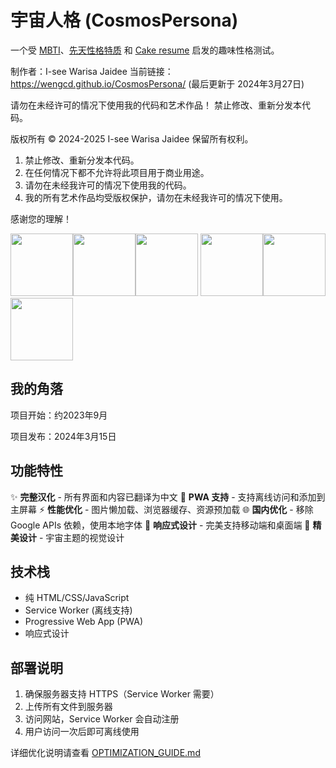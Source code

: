 # 宇宙人格 (CosmosPersona)
一个受 [MBTI](https://www.16personalities.com/free-personality-test)、[先天性格特质](https://typeofyou.alltheway.tw/en/) 和 [Cake resume](https://www.cakeresume.com/campaigns/what-cake-r-u/en?locale=en) 启发的趣味性格测试。


制作者：I-see Warisa Jaidee
当前链接：<https://wengcd.github.io/CosmosPersona/> (最后更新于 2024年3月27日)

请勿在未经许可的情况下使用我的代码和艺术作品！
禁止修改、重新分发本代码。

版权所有 &copy; 2024-2025 I-see Warisa Jaidee
保留所有权利。

1. 禁止修改、重新分发本代码。
2. 在任何情况下都不允许将此项目用于商业用途。
3. 请勿在未经我许可的情况下使用我的代码。
4. 我的所有艺术作品均受版权保护，请勿在未经我许可的情况下使用。


感谢您的理解！

<img src="https://github.com/IseeJ/LovePawsona/blob/308991fbb02d7805c0909d145a139db1edc29837/IMG/Heh/Untitled_Artwork1654.gif" width="100"><img src="https://github.com/IseeJ/LovePawsona/blob/308991fbb02d7805c0909d145a139db1edc29837/IMG/Heh/Untitled_Artwork1654.gif" width="100"><img src="https://github.com/IseeJ/LovePawsona/blob/308991fbb02d7805c0909d145a139db1edc29837/IMG/Heh/Untitled_Artwork1654.gif" width="100">
<img src="https://github.com/IseeJ/LovePawsona/blob/308991fbb02d7805c0909d145a139db1edc29837/IMG/Heh/Untitled_Artwork1654.gif" width="100"><img src="https://github.com/IseeJ/LovePawsona/blob/308991fbb02d7805c0909d145a139db1edc29837/IMG/Heh/Untitled_Artwork1654.gif" width="100"><img src="https://github.com/IseeJ/LovePawsona/blob/308991fbb02d7805c0909d145a139db1edc29837/IMG/Heh/Untitled_Artwork1654.gif" width="100">


## 我的角落

项目开始：约2023年9月

项目发布：2024年3月15日

## 功能特性

✨ **完整汉化** - 所有界面和内容已翻译为中文
🚀 **PWA 支持** - 支持离线访问和添加到主屏幕
⚡ **性能优化** - 图片懒加载、浏览器缓存、资源预加载
🌐 **国内优化** - 移除 Google APIs 依赖，使用本地字体
📱 **响应式设计** - 完美支持移动端和桌面端
🎨 **精美设计** - 宇宙主题的视觉设计

## 技术栈

- 纯 HTML/CSS/JavaScript
- Service Worker (离线支持)
- Progressive Web App (PWA)
- 响应式设计

## 部署说明

1. 确保服务器支持 HTTPS（Service Worker 需要）
2. 上传所有文件到服务器
3. 访问网站，Service Worker 会自动注册
4. 用户访问一次后即可离线使用

详细优化说明请查看 [OPTIMIZATION_GUIDE.md](OPTIMIZATION_GUIDE.md)
